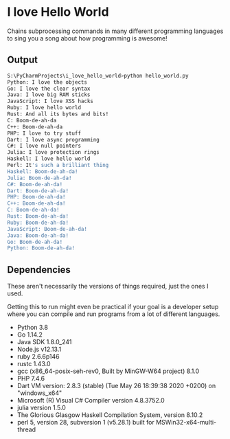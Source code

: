 # I love Hello World

Chains subprocessing commands in many different programming languages
to sing you a song about how programming is awesome!

## Output
```bash
S:\PyCharmProjects\i_love_hello_world>python hello_world.py
Python: I love the objects
Go: I love the clear syntax
Java: I love big RAM sticks
JavaScript: I love XSS hacks
Ruby: I love hello world
Rust: And all its bytes and bits!
C: Boom-de-ah-da
C++: Boom-de-ah-da
PHP: I love to try stuff
Dart: I love async programming
C#: I love null pointers
Julia: I love protection rings
Haskell: I love hello world
Perl: It's such a brilliant thing
Haskell: Boom-de-ah-da!
Julia: Boom-de-ah-da!
C#: Boom-de-ah-da!
Dart: Boom-de-ah-da!
PHP: Boom-de-ah-da!
C++: Boom-de-ah-da!
C: Boom-de-ah-da!
Rust: Boom-de-ah-da!
Ruby: Boom-de-ah-da!
JavaScript: Boom-de-ah-da!
Java: Boom-de-ah-da!
Go: Boom-de-ah-da!
Python: Boom-de-ah-da!
```

## Dependencies
These aren't necessarily the versions of things required, just the ones I used.

Getting this to run might even be practical if your goal is a developer setup where
you can compile and run programs from a lot of different languages.

- Python 3.8
- Go 1.14.2
- Java SDK 1.8.0_241
- Node.js v12.13.1
- ruby 2.6.6p146
- rustc 1.43.0
- gcc (x86_64-posix-seh-rev0, Built by MinGW-W64 project) 8.1.0
- PHP 7.4.6
- Dart VM version: 2.8.3 (stable) (Tue May 26 18:39:38 2020 +0200) on "windows_x64"
- Microsoft (R) Visual C# Compiler version 4.8.3752.0
- julia version 1.5.0
- The Glorious Glasgow Haskell Compilation System, version 8.10.2
- perl 5, version 28, subversion 1 (v5.28.1) built for MSWin32-x64-multi-thread
